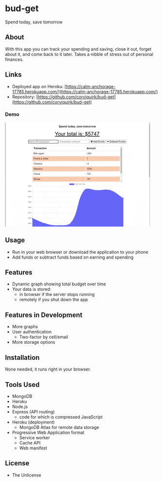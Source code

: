 # bud-get
Spend today, save tomorrow

## About
With this app you can track your spending and saving, close it out, forget about it, and come back to it later. Takes a nibble of stress out of personal finances.

## Links
* Deployed app on Heroku: [https://calm-anchorage-17785.herokuapp.com/](https://calm-anchorage-17785.herokuapp.com/)
* Repository: [https://github.com/coryjquirk/bud-get](https://github.com/coryjquirk/bud-get)
### Demo
<img src="bud-get.gif" alt="app demo">

## Usage
* Run in your web browser or download the application to your phone
* Add funds or subtract funds based on earning and spending

## Features
* Dynamic graph showing total budget over time
* Your data is stored:
    * in browser if the server stops running
    * remotely if you shut down the app

## Features in Development
* More graphs
* User authentication
    * Two-factor by cell/email
* More storage options

## Installation
None needed, it runs right in your browser.

## Tools Used
* MongoDB
* Heroku
* Node.js
* Express (API routing)
    * code for which is compressed JavaScript
* Heroku (deployment)
    * MongoDB Atlas for remote data storage
* Progressive Web Application format 
    * Service worker
    * Cache API
    * Web manifest

## License
* The Unlicense